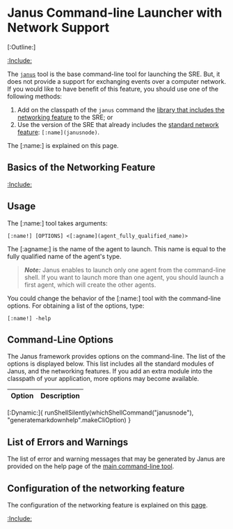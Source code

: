 # Janus Command-line Launcher with Network Support

[:Outline:]

[:Include:](./janus.inc)

The [`janus`](./Janus.md) tool is the base command-line tool for launching the SRE.
But, it does not provide a support for exchanging events over a computer
network. If you would like to have benefit of this feature, you should use one of the following
methods:

1. Add on the classpath of the `janus` command the [library that includes the networking feature](./JanusNetworkExtension.md) to the SRE; or
2. Use the version of the SRE that already includes the [standard network feature](./JanusNetworkExtension.md): `[:name](janusnode)`.

The [:name:] is explained on this page.

## Basics of the Networking Feature

[:Include:](./hazelcast.inc)

## Usage

The [:name:] tool takes arguments:

```text
[:name!] [OPTIONS] <[:agname](agent_fully_qualified_name)>
```


The [:agname:] is the name of the agent to launch. This name is equal to the
fully qualified name of the agent's type.

> **_Note:_** Janus enables to launch only one agent from the command-line shell. If you want to launch
> more than one agent, you should launch a first agent, which will create the other agents.

You could change the behavior of the [:name:] tool with the command-line options.
For obtaining a list of the options, type:

```texts
[:name!] -help
```


## Command-Line Options

The Janus framework provides options on the command-line.
The list of the options is displayed below. This list includes
all the standard modules of Janus, and the networking features.
If you add an extra module into the classpath of your application,
more options may become available.



| Option | Description |
| ------ | ----------- |
[:Dynamic:]{
	runShellSilently(whichShellCommand("janusnode"), "generatemarkdownhelp".makeCliOption)
}



## List of Errors and Warnings

The list of error and warning messages that may be generated by Janus are provided on the
help page of the [main command-line tool](./Janus.md).

## Configuration of the networking feature

The configuration of the networking feature is explained on this [page](./JanusNetworkExtension.md).


[:Include:](../legal.inc)

